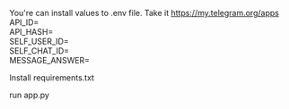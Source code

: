 You're can install values to .env file. Take it https://my.telegram.org/apps
    API_ID=                                    
    API_HASH=                          
    SELF_USER_ID=                     
    SELF_CHAT_ID=                    
    MESSAGE_ANSWER=                      

Install requirements.txt

run app.py
